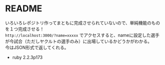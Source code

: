 # README

いろいろレポジトリ作ってまともに完成させられていないので、単純機能のものを１つ完成させる！<br>
``` http://localhost:3000/?name=xxxxx ``` でアクセスすると、nameに設定した選手が今試合（ただしヤクルトの選手のみ）に出場しているかどうかがわかる。<br>
今はJSON形式で返してくれる。<br>


- ruby 2.2.3p173 
